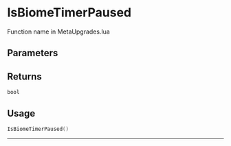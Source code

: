 # IsBiomeTimerPaused

Function name in MetaUpgrades.lua

## Parameters

## Returns

`bool`

## Usage

```lua
IsBiomeTimerPaused()
```

---
